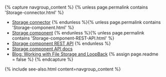 {% capture navgroup_content %}
  {% unless page.permalink contains 'Storage-connector.html' %}
* [Storage connector](Storage-connector.html)
{% endunless %}{% unless page.permalink contains 'Storage-component.html' %}
* [Storage component](Storage-component.html)
  {% endunless %}{% unless page.permalink contains 'Storage-component-REST-API.html' %}
* [Storage component REST API](Storage-component-REST-API.html)
{% endunless %}
* [Storage component API docs](https://apidocs.loopback.io/loopback-component-storage/)
* [Blog: Working with File Storage and LoopBack](https://strongloop.com/strongblog/working-with-file-storage-and-loopback/)
  {% assign page.readme = false %}
{% endcapture %}

{% include see-also.html content=navgroup_content %}
